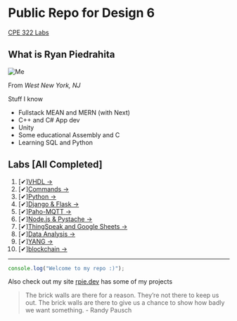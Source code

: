 # Public Repo for Design 6 

[CPE 322 Labs](https://github.com/kevinwlu/iot/tree/master)

## What is Ryan Piedrahita 
![Me](https://github.com/redassser/Design-6/assets/40395425/347465c0-6e18-4573-ae96-ad4dee21079a) 

From *West New York, NJ*

Stuff I know
- Fullstack MEAN and MERN (with Next)
- C++ and C# App dev
- Unity
- Some educational Assembly and C
- Learning SQL and Python


## Labs [All Completed]
1.  [✔][VHDL ->](Labs/Lab1/)
2.  [✔][Commands ->](Labs/Lab2)
3.  [✔][Python ->](Labs/Lab3)
4.  [✔][Django & Flask ->](Labs/Lab4)
5.  [✔][Paho-MQTT ->](Labs/Lab5)
6.  [✔][Node.js & Pystache ->](Labs/Lab6)
7.  [✔][ThingSpeak and Google Sheets ->](Labs/Lab7)
8.  [✔][Data Analysis ->](Labs/Lab8)
9.  [✔][YANG ->](Labs/Lab9)
10. [✔][blockchain ->](Labs/Lab10)

<hr>

```JavaScript
console.log("Welcome to my repo :)");
```
Also check out my site [rpie.dev](https://rpie.dev) has some of my projects

> The brick walls are there for a reason. They’re not there to keep us out. The brick walls are there to give us a chance to show how badly we want something.
> \- Randy Pausch
